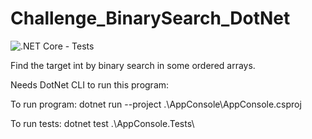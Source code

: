 # Challenge_BinarySearch_DotNet

![.NET Core - Tests](https://github.com/wilsonneto-dev/Challenge_BinarySearch_DotNet/workflows/.NET%20Core/badge.svg)

Find the target int by binary search in some ordered arrays.

Needs DotNet CLI to run this program:

To run program:
dotnet run --project .\AppConsole\AppConsole.csproj

To run tests:
dotnet test .\AppConsole.Tests\

